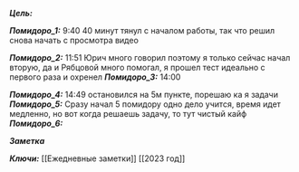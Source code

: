 
***Цель:***  

***Помидоро_1:*** 9:40
40 минут тянул с началом работы, так что решил снова начать с просмотра видео

***Помидоро_2:***  11:51
Юрич много говорил поэтому я только сейчас начал вторую, да и Рябцовой много помогал, я прошел тест идеально с первого раза и охренел
***Помидоро_3:***  14:00

***Помидоро_4:*** 14:49
остановился на 5м пункте, порешаю ка я задачи
***Помидоро_5:*** 
Сразу начал 5 помидору
одно дело учится, время идет медленно, но вот когда решаешь задачу, то тут чистый кайф 
***Помидоро_6:*** 

***Заметка*** 


***Ключи:*** [[Ежедневные заметки]] [[2023 год]]